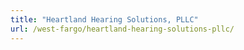 ```yaml
---
title: "Heartland Hearing Solutions, PLLC"
url: /west-fargo/heartland-hearing-solutions-pllc/
---
```

